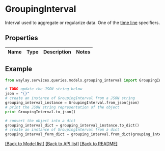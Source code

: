 # GroupingInterval

Interval used to aggregate or regularize data. One of the [time line](https://docs.waylay.io/#/api/query/?id=time-line-properties) specifiers.

## Properties

Name | Type | Description | Notes
------------ | ------------- | ------------- | -------------

## Example

```python
from waylay.services.queries.models.grouping_interval import GroupingInterval

# TODO update the JSON string below
json = "{}"
# create an instance of GroupingInterval from a JSON string
grouping_interval_instance = GroupingInterval.from_json(json)
# print the JSON string representation of the object
print GroupingInterval.to_json()

# convert the object into a dict
grouping_interval_dict = grouping_interval_instance.to_dict()
# create an instance of GroupingInterval from a dict
grouping_interval_form_dict = grouping_interval.from_dict(grouping_interval_dict)
```
[[Back to Model list]](../README.md#documentation-for-models) [[Back to API list]](../README.md#documentation-for-api-endpoints) [[Back to README]](../README.md)


